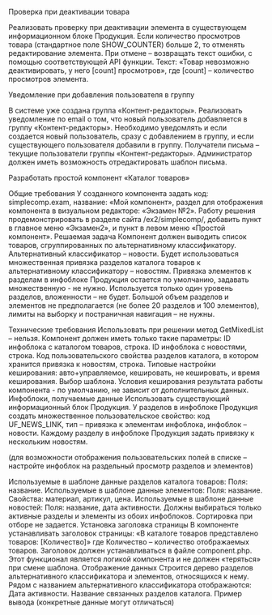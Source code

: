 Проверка при деактивации товара

Реализовать проверку при деактивации элемента в существующем информационном блоке Продукция.
Если количество просмотров товара (стандартное поле SHOW_COUNTER) больше 2, то отменять редактирование элемента.
При отмене – возвращать текст ошибки, c помощью соответствующей API функции. Текст: «Товар невозможно деактивировать, у него [count] просмотров», где [count] – количество просмотров элемента.

Уведомление при добавления пользователя в группу

В системе уже создана группа «Контент-редакторы».
Реализовать уведомление по email о том, что новый пользователь добавляется в группу «Контент-редакторы».
Необходимо уведомлять и если создается новый пользователь, сразу с добавлением в группу, и если существующего пользователя добавили в группу.
Получатели письма – текущие пользователи группы «Контент-редакторы».
Администратор должен иметь возможность отредактировать шаблон письма.

Разработать простой компонент «Каталог товаров»

Общие требования
У созданного компонента задать код: simplecomp.exam, название: «Мой компонент», раздел для отображения компонента в визуальном редакторе: «Экзамен №2». 
Работу решения продемонстрировать в разделе сайта /ex2/simplecomp/, добавить пункт в главное меню «Экзамен2», и пункт в левом меню «Простой компонент».
Решаемая задача
Компонент должен выводить список товаров, сгруппированных по альтернативному классификатору. Альтернативный классификатор – новости.
Будет использоваться множественная привязка разделов каталога товаров к альтернативному классификатору – новостям. Привязка элементов к разделам в инфоблоке
Продукция остается по умолчанию, задавать множественную - не нужно.
Используется только один уровень разделов, вложенности – не будет.
Большой объем разделов и элементов не предполагается (не более 20 разделов и 100 элементов), лимиты на выборку и постраничная навигация – не нужны.

Технические требования
Использовать при решении метод GetMixedList – нельзя.
Компонент должен иметь только такие параметры:
ID инфоблока с каталогом товаров, строка.
ID инфоблока с новостями, строка.
Код пользовательского свойства разделов каталога, в котором хранится привязка к новостям, строка.
Типовые настройки кеширования: авто+управляемое, кешировать, не кешировать, и время кеширования.
Выбор шаблона.
Условия кеширования результата работы компонента - по умолчанию, не зависит от дополнительных данных.
Инфоблоки, получаемые данные
Использовать существующий информационный блок Продукция.
У разделов в инфоблоке Продукция создать множественное пользовательское свойство: код UF_NEWS_LINK, тип – привязка к элементам инфоблока, инфоблок – новости.
Каждому разделу в инфоблоке Продукция задать привязку к нескольким новостям. 


(для возможности отображения пользовательских полей в списке – настройте инфоблок на раздельный просмотр разделов и элементов)

Используемые в шаблоне данные разделов каталога товаров:
Поля: название.
Используемые в шаблоне данные элементов:
Поля: название.
Свойства: материал, артикул, цена.
Используемые в шаблоне данные новостей:
Поля: название, дата активности.
Должны выбираться только активные разделы и элементы из обоих инфоблоков.
Сортировка при отборе не задается.
Установка заголовка страницы
В компоненте устанавливать заголовок страницы: «В каталоге товаров представлено товаров: [Количество]» где Количество – количество отображаемых товаров.
Заголовок должен устанавливаться в файле component.php. Этот функционал является логикой компонента и не должен «теряться» при смене шаблона.
Отображение данных
Строится дерево разделов альтернативного классификатора и элементов, относящихся к нему.
Рядом с названием альтернативного классификатора отображаются:
Дата активности.
Название связанных разделов каталога.
Пример вывода (конкретные данные могут отличаться)


